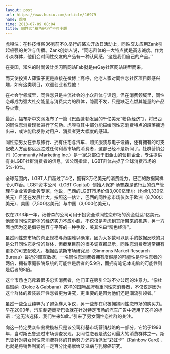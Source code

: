 ```yaml
---
layout: post
url: https://www.huxiu.com/article/16979
name: 虎嗅
time: 2013-07-09 08:04
title: 同性恋“粉色经济”不可小觑
---
```

虎嗅注：在科技博客36氪前不久举行的某次开放日活动上，同性交友应用Zank引起极强的关注与传播。Zank创始人说，“同志群体的一大特点就是高忠诚度。作为小众群体，他们会对同性交友的产品有一种认同感，‘这是我们自己的产品。’”

在美国，知名的时尚设计类闪购网站Fab就是由Gay社区网站转型而来。

而天使投资人薛蛮子更是直接在微博上高呼，他老人家对同性恋社区项目颇感兴趣，如有这类项目，欢迎创业者找他！

在社会学领域里，同性恋只是主流社会的小众群体与话题，但在消费领域里，同性恋却成为强大社交能量与消费实力的群体，隐而不发，只是缺乏点燃其能量的产品导火索。

最近，福布斯中文网发布了一篇《巴西蓬勃发展的千亿美元“粉色经济”》，将巴西的同性恋消费现状进行了勾勒。虎嗅将其中部分能描绘同性恋消费特点的段落摘选出来，或许能启发你对用户、消费者更大幅度的感知。

同性恋男女在参与旅行、拥有住宅与汽车、购买服装与电子设备，还有拥有的可支配收入方面都远远胜过任何利基市场的消费者，这都已经不是新闻了。社群营销公司（Community Marketing Inc.）是一家总部位于旧金山的营销企业，专注提供有关LGBT社群消费者的信息，该公司指出，LGBT群体占据了全球消费市场的5%-10%。

全球范围内，LGBT人口超过了4亿，拥有3万亿美元的消费能力。巴西的数据同样令人咋舌。LGBT资本公司（LGBT Capital）创始人保罗·汤普森是该行业的资产管理与企业咨询业务专家，他说，巴西的LGBT市场价值3,000亿里尔（约合1,330亿美元）且还在发展壮大。按照这一估计，巴西的同性恋市场仅次于欧洲（8,700亿美元）、美国（7,500亿美元）与中国（3,000亿美元）。

仅在2013年一年，汤普森的公司可用于投资全球同性恋市场的资金就达1亿美元。他坚信同性恋群体的经济实力不应小觑，不仅仅是考虑到其所带来的机遇，另一方面也因为这是倡导包容与平等的一种手段，美其名曰“粉色经济”。

虽然同性恋市场的真正规模与范围难以确定，因为大多数可以到手的数据反映的只是公开同性恋身份的群体，但截至目前的很多调查都显示，同性恋消费者通常拥有更多的可支配收入。根据西蒙斯市场研究局（Simmons Market Research Bureau）最近的调查数据，一名同性恋消费者拥有度假屋的可能性是异性恋者的两倍，拥有家庭影院系统的可能性是后者的5.9倍，而拥有笔记本电脑的可能性则是后者的8倍。

这个市场也充斥着很多忠实消费者，他们正在吸引全球不少公司的注意力。“像杜嘉班纳（Dolce & Gabbana）这样的国际品牌看重同性恋消费者，不仅仅是因为这个群体的着装较异性恋者更为讲究，更重要的是因为他们还是潮流引领者。”

虽然一些企业纯粹为了避免卷入争议，另一些却在积极拥抱同性恋市场的购买力。早在2000年，汽车制造商斯巴鲁就在针对特定市场的汽车广告中选用了这样的标语：“这无法选择，我们生来如此。”引来了男女同性恋社群的关注。

向这一特定受众伸出橄榄枝只是该公司利基市场营销战略的一部分，它始于1993年，当时斯巴鲁通过市场调查发现，女同性恋者是该公司最大的消费群体之一。斯巴鲁针对男女同性恋消费群体的其他努力还包括派发“彩虹卡”（Rainbow Card），也就是将销售利润的一定百分比捐献给艾滋病与乳腺癌研究。

